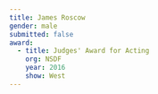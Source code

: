 ```yaml
---
title: James Roscow
gender: male
submitted: false
award:
  - title: Judges' Award for Acting
    org: NSDF
    year: 2016
    show: West
---
```


